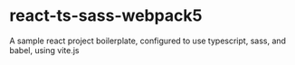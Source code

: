 # react-ts-sass-webpack5

A sample react project boilerplate, configured to use typescript, sass, and babel, using vite.js
